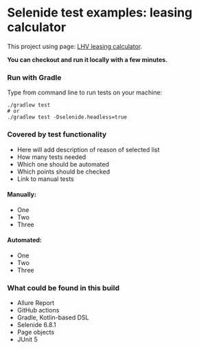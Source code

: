 Selenide test examples: leasing calculator
================================

This project using page: [LHV leasing calculator](https://www.lhv.ee/en/leasing).

**You can checkout and run it locally with a few minutes.**

### Run with Gradle

Type from command line to run tests on your machine:

```
./gradlew test
# or
./gradlew test -Dselenide.headless=true
```

### Covered by test functionality
 - Here will add description of reason of selected list
 - How many tests needed
 - Which one should be automated
 - Which points should be checked
 - Link to manual tests
#### Manually:
- One
- Two
- Three
#### Automated:
- One
- Two
- Three

### What could be found in this build
- Allure Report
- GitHub actions
- Gradle, Kotlin-based DSL
- Selenide 6.8.1
- Page objects
- JUnit 5
